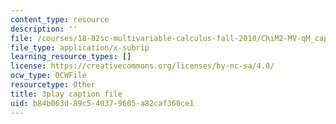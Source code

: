 ```yaml
---
content_type: resource
description: ''
file: /courses/18-02sc-multivariable-calculus-fall-2010/ChiM2-MV-qM_captions.vtt
file_type: application/x-subrip
learning_resource_types: []
license: https://creativecommons.org/licenses/by-nc-sa/4.0/
ocw_type: OCWFile
resourcetype: Other
title: 3play caption file
uid: b84b063d-89c5-4037-9605-a82caf360ce1
---
```

